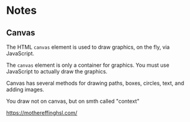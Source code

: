 # Notes

## Canvas

The HTML `canvas` element is used to draw graphics, on the fly, via JavaScript.

The `canvas` element is only a container for graphics. You must use JavaScript to actually draw the graphics.

Canvas has several methods for drawing paths, boxes, circles, text, and adding images.

You draw not on canvas, but on smth called "context"

https://mothereffinghsl.com/